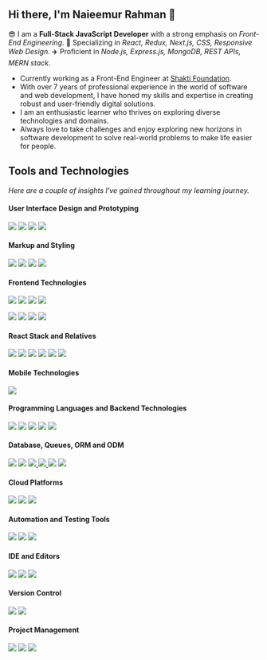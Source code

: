 ## Hi there, I'm Naieemur Rahman 👋
😎 I am a **Full-Stack JavaScript Developer** with a strong emphasis on *Front-End Engineering*. 🚀 Specializing in *React, Redux, Next.js, CSS, Responsive Web Design*. ✈️ Proficient in *Node.js, Express.js, MongoDB, REST APIs, MERN stack*.

* Currently working as a Front-End Engineer at [Shakti Foundation](https://www.shakti.org.bd/).
* With over 7 years of professional experience in the world of software and web development, I have honed my skills and expertise in creating robust and user-friendly digital solutions.
* I am an enthusiastic learner who thrives on exploring diverse technologies and domains.
* Always love to take challenges and enjoy exploring new horizons in software development to solve real-world problems to make life easier for people.

## Tools and Technologies
*Here are a couple of insights I've gained throughout my learning journey.*

#### User Interface Design and Prototyping
<a href="#user-interface-design-and-prototyping"><img src="https://img.shields.io/badge/figma-F24E1E.svg?style=for-the-badge&logo=figma&logoColor=white"/></a>
<a href="#user-interface-design-and-prototyping"><img src="https://img.shields.io/badge/adobe%20xd-FF0000.svg?style=for-the-badge&logo=adobexd&logoColor=white"/></a>
<a href="#user-interface-design-and-prototyping"><img src="https://img.shields.io/badge/adobe%20photoshop-31A8FF.svg?style=for-the-badge&logo=adobephotoshop&logoColor=white"/></a>
<a href="#user-interface-design-and-prototyping"><img src="https://img.shields.io/badge/adobe%20illustrator-FF9A00.svg?style=for-the-badge&logo=adobeillustrator&logoColor=white"/></a>

#### Markup and Styling
<a href="#markup-and-styling"><img src="https://img.shields.io/badge/html5-E34F26.svg?style=for-the-badge&logo=html5&logoColor=white"/></a>
<a href="#markup-and-styling"><img src="https://img.shields.io/badge/css3-1572B6.svg?style=for-the-badge&logo=css3&logoColor=white"/></a>
<a href="#markup-and-styling"><img src="https://img.shields.io/badge/sass-CC6699.svg?style=for-the-badge&logo=sass&logoColor=white"/></a>
<a href="#markup-and-styling"><img src="https://img.shields.io/badge/tailwind%20css-06B6D4.svg?style=for-the-badge&logo=tailwindcss&logoColor=white"/></a>

#### Frontend Technologies
<a href="#frontend-technologies"><img src="https://img.shields.io/badge/react-61DAFB.svg?style=for-the-badge&logo=react&logoColor=black"/></a>
<a href="#frontend-technologies"><img src="https://img.shields.io/badge/next.js-000000.svg?style=for-the-badge&logo=next.js&logoColor=white"/></a>
<a href="#frontend-technologies"><img src="https://img.shields.io/badge/vue.js-4FC08D.svg?style=for-the-badge&logo=vue.js&logoColor=white"/></a>
<a href="#frontend-technologies"><img src="https://img.shields.io/badge/angular-DD0031.svg?style=for-the-badge&logo=angular&logoColor=white"/></a>

<a href="#frontend-technologies"><img src="https://img.shields.io/badge/bootstrap-7952B3.svg?style=for-the-badge&logo=bootstrap&logoColor=white"/></a>
<a href="#frontend-technologies"><img src="https://img.shields.io/badge/mui-007FFF.svg?style=for-the-badge&logo=mui&logoColor=white"/></a>
<a href="#frontend-technologies"><img src="https://img.shields.io/badge/chakra%20ui-319795.svg?style=for-the-badge&logo=chakraui&logoColor=white"/></a>
<a href="#frontend-technologies"><img src="https://img.shields.io/badge/daisy%20ui-5A0EF8.svg?style=for-the-badge&logo=daisyui&logoColor=white"/></a>

#### React Stack and Relatives
<a href="#react-stack-and-relatives"><img src="https://img.shields.io/badge/redux-764ABC.svg?style=for-the-badge&logo=redux&logoColor=white"/></a>
<a href="#react-stack-and-relatives"><img src="https://img.shields.io/badge/zustand-1D4AC2.svg?style=for-the-badge&logo=zotero&logoColor=white"/></a>
<a href="#react-stack-and-relatives"><img src="https://img.shields.io/badge/react%20hook%20form-EC5990.svg?style=for-the-badge&logo=reacthookform&logoColor=white"/></a>
<a href="#react-stack-and-relatives"><img src="https://img.shields.io/badge/react%20router-3992FF.svg?style=for-the-badge&logo=reactrouter&logoColor=white"/></a>
<a href="#react-stack-and-relatives"><img src="https://img.shields.io/badge/react%20query-FF4154.svg?style=for-the-badge&logo=reactquery&logoColor=white"/></a>
<a href="#react-stack-and-relatives"><img src="https://img.shields.io/badge/axios-5A29E4.svg?style=for-the-badge&logo=axios&logoColor=white"/></a>

#### Mobile Technologies
<a href="#mobile-technologies"><img src="https://img.shields.io/badge/react%20Native-20232A.svg?style=for-the-badge&logo=react&logoColor=61DAFB"/></a>

#### Programming Languages and Backend Technologies
<a href="#programming-languages-and-backend-technologies"><img src="https://img.shields.io/badge/JavaScript-F7DF1E.svg?style=for-the-badge&logo=JavaScript&logoColor=black"/></a>
<a href="#programming-languages-and-backend-technologies"><img src="https://img.shields.io/badge/TypeScript-3178C6.svg?style=for-the-badge&logo=TypeScript&logoColor=white"/></a>
<a href="#programming-languages-and-backend-technologies"><img src="https://img.shields.io/badge/c%20sharp-512BD4.svg?style=for-the-badge&logo=csharp&logoColor=white"/></a>
<a href="#programming-languages-and-backend-technologies"><img src="https://img.shields.io/badge/Express-000000.svg?style=for-the-badge&logo=Express&logoColor=white"/></a>
<a href="#programming-languages-and-backend-technologies"><img src="https://img.shields.io/badge/.NET-512BD4.svg?style=for-the-badge&logo=dotnet&logoColor=white"/></a>

#### Database, Queues, ORM and ODM
<a href="#database-queues-orm-and-odm"><img src="https://img.shields.io/badge/MongoDB-47A248.svg?style=for-the-badge&logo=MongoDB&logoColor=white"/></a>
<a href="#database-queues-orm-and-odm"><img src="https://img.shields.io/badge/Firebase-FFCA28.svg?style=for-the-badge&logo=Firebase&logoColor=black"/></a>
<a href="#database-queues-orm-and-odm"><img src="https://img.shields.io/badge/MySQL-4479A1.svg?style=for-the-badge&logo=MySQL&logoColor=white"/>
<a href="#database-queues-orm-and-odm"><img src="https://img.shields.io/badge/microsoft%20sql%20server-CC2927.svg?style=for-the-badge&logo=microsoftsqlserver&logoColor=white"/>
<a href="#database-queues-orm-and-odm"><img src="https://img.shields.io/badge/prisma-2D3748.svg?style=for-the-badge&logo=prisma&logoColor=white"/></a>
<a href="#database-queues-orm-and-odm"><img src="https://img.shields.io/badge/mongoose-880000.svg?style=for-the-badge&logo=mongoose&logoColor=white"/></a>

#### Cloud Platforms
<a href="#cloud-platforms"><img src="https://img.shields.io/badge/Heroku-430098.svg?style=for-the-badge&logo=Heroku&logoColor=white"/></a>
<a href="#cloud-platforms"><img src="https://img.shields.io/badge/Google%20Cloud-4285F4.svg?style=for-the-badge&logo=Google-Cloud&logoColor=white"/></a> 
<a href="#cloud-platforms"><img src="https://img.shields.io/badge/DigitalOcean-0080FF.svg?style=for-the-badge&logo=DigitalOcean&logoColor=white"/></a>

#### Automation and Testing Tools
<a href="#automation-and-testing-tools"><img src="https://img.shields.io/badge/Selenium-43B02A.svg?style=for-the-badge&logo=Selenium&logoColor=white"/></a> 
<a href="#automation-and-testing-tools"><img src="https://img.shields.io/badge/Postman-FF6C37.svg?style=for-the-badge&logo=Postman&logoColor=white"/></a> 
<a href="#automation-and-testing-tools"><img src="https://img.shields.io/badge/swagger-85EA2D.svg?style=for-the-badge&logo=swagger&logoColor=black"/></a>

#### IDE and Editors
<a href="#ide-and-editors"><img src="https://img.shields.io/badge/Visual%20Studio%20Code-007ACC.svg?style=for-the-badge&logo=Visual-Studio-Code&logoColor=white"/></a> 
<a href="#ide-and-editors"><img src="https://img.shields.io/badge/Visual%20Studio-5C2D91.svg?style=for-the-badge&logo=Visual-Studio&logoColor=white"/></a>
<a href="#ide-and-editors"><img src="https://img.shields.io/badge/Android%20Studio-3DDC84.svg?style=for-the-badge&logo=Android-Studio&logoColor=white"/></a> 

#### Version Control
<a href="#version-control"><img src="https://img.shields.io/badge/Git-F05032.svg?style=for-the-badge&logo=Git&logoColor=white"/></a> 
<a href="#version-control"><img src="https://img.shields.io/badge/GitHub-181717.svg?style=for-the-badge&logo=GitHub&logoColor=white"/></a>

#### Project Management
<a href="#project-management"><img src="https://img.shields.io/badge/Jira-0052CC.svg?style=for-the-badge&logo=Jira&logoColor=white"/></a> 
<a href="#project-management"><img src="https://img.shields.io/badge/Azure%20DevOps-0078D7.svg?style=for-the-badge&logo=Azure-DevOps&logoColor=white"/></a>
<a href="#project-management"><img src="https://img.shields.io/badge/Trello-0052CC.svg?style=for-the-badge&logo=Trello&logoColor=white"/></a> 

<!--
**naieem-bd/naieem-bd** is a ✨ _special_ ✨ repository because its `README.md` (this file) appears on your GitHub profile.

Here are some ideas to get you started:

- 🔭 I’m currently working on ...
- 🌱 I’m currently learning ...
- 👯 I’m looking to collaborate on ...
- 🤔 I’m looking for help with ...
- 💬 Ask me about ...
- 📫 How to reach me: ...
- 😄 Pronouns: ...
- ⚡ Fun fact: ...
-->
